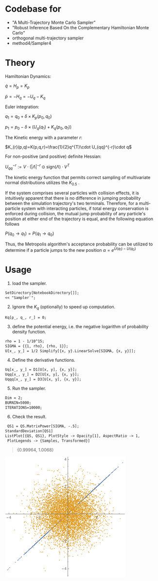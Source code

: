 # Codebase for
* "A Multi-Trajectory Monte Carlo Sampler"
* "Robust Inference Based On the Complementary Hamiltonian Monte Carlo"
* orthogonal multi-trajectory sampler
* method4/Sampler4

# Theory

Hamiltonian Dynamics:

$\dot{q}=H_{p}=K_{p}$

$\dot{p}=-H_{q}=-U_{q}-K_{q}$

Euler integration:

$q_{1}= q_{0}+ \delta\times K_{p}(p_{0},q_{0})$

$p_{1}= p_{0} - \delta\times \left( U_{q}(q_1)+K_{q}(p_0,q_1) \right)$

The Kinetic energy with a parameter $r$:

$K_{r}(p,q)=K(p,q,r)=\frac{1}{2}q^{T}\cdot U_{qq}^{-r}\cdot q$

For non-positive (and positive) definite Hessian:

$U_{qq}^{-r}:=V\cdot(\left|\Lambda\right|^{-r} \odot \text{sign}(\Lambda)\cdot{}V^{T}$

The kinetic energy function that permits correct sampling of multivariate normal distributions utilizes the $K_{0.5}$ .

If the system comprises several particles with collision effects, it is intuitively apparent that there is no difference in jumping probability between the simulation trajectory's two terminals. Therefore, for a multi-particle system with interacting particles, if total energy conservation is enforced during collision, the mutual jump probability of any particle's position at either end of the trajectory is equal, and the following equation follows

$P(q_{0 } \to q_{1}) = P(q_{1 } \to q_{0})$

Thus, the Metropolis algorithm's acceptance probability can be utilized to determine if a particle jumps to the new position
$\alpha=e^{U(q_{1})-U(q_{0})}$

# Usage

1. load the sampler.

```
SetDirectory[NotebookDirectory[]];
<< "Sampler`";
```
2. Ignore the $K_q$ (optionally) to speed up computation. 

```
Kq[p_, q_, r_] = 0;
```

3. define the potential energy, i.e. the negative logarithm of probability density function.

```
rho = 1 - 1/10^15;
SIGMA = {{1, rho}, {rho, 1}};
U[x_, y_] = 1/2 Simplify[{x, y}.LinearSolve[SIGMA, {x, y}]];
```
4. Define the derivative functions. 

```
Uq[x_, y_] = D1[U[x, y], {x, y}];
Uqq[x_, y_] = D2[U[x, y], {x, y}];
Uqqq[x_, y_] = D3[U[x, y], {x, y}];

```

5. Run the sampler.
```
Dim = 2;
BURNIN=5000;
ITERATIONS=10000;
```

6. Check the result.

```
 QS1 = QS.MatrixPower[SIGMA, -.5];
StandardDeviation[QS1]
ListPlot[{QS, QS1}, PlotStyle -> Opacity[1], AspectRatio -> 1, 
 PlotLegends -> {Samples, Transformed}]
```

> {0.99964, 1.0068}

![scatter plots](bn2.png "scatter plots")

